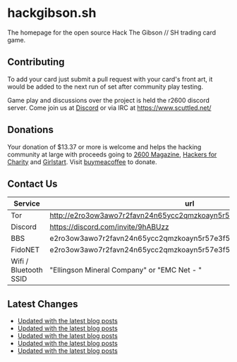 # hackgibson.sh
The homepage for the open source Hack The Gibson // SH trading card game.


## Contributing

To add your card just submit a pull request with your card's front art, it would be added to the next run of set after community play testing.

Game play and discussions over the project is held the r2600 discord server. Come join us at [Discord](https://discord.com/invite/9hABUzz) or via IRC at https://www.scuttled.net/


## Donations

Your donation of $13.37 or more is welcome and helps the hacking community at large with proceeds going to [2600 Magazine](https://2600.com/), [Hackers for Charity](https://hackersforcharity.org) and [Girlstart](https://girlstart.org).  Visit [buymeacoffee](https://www.buymeacoffee.com/hackgibson.sh) to donate.


## Contact Us

Service | url
-|-
Tor | http://e2ro3ow3awo7r2favn24n65ycc2qmzkoayn5r57e3f56nvjwdcgg32ad.onion
Discord | https://discord.com/invite/9hABUzz
BBS | e2ro3ow3awo7r2favn24n65ycc2qmzkoayn5r57e3f56nvjwdcgg32ad.onion:23
FidoNET | e2ro3ow3awo7r2favn24n65ycc2qmzkoayn5r57e3f56nvjwdcgg32ad.onion:24554
Wifi / Bluetooth SSID | "Ellingson Mineral Company" or "EMC Net - <fidonet address>"

## Latest Changes
<!-- BLOG-POST-LIST:START -->
- [Updated with the latest blog posts](https://github.com/DFW2600/hackgibson.sh/commit/6a955b8ce557c11d71a0e659f43f9b49de8842b8)
- [Updated with the latest blog posts](https://github.com/DFW2600/hackgibson.sh/commit/6dc818e2e8ac4ddb63f2ed11e7e88246d835d54c)
- [Updated with the latest blog posts](https://github.com/DFW2600/hackgibson.sh/commit/0d7b4fdc561952205a00de30153f01e64cabba7e)
- [Updated with the latest blog posts](https://github.com/DFW2600/hackgibson.sh/commit/324fb4b96817d6bae91200e75bd384cf076f3c9f)
- [Updated with the latest blog posts](https://github.com/DFW2600/hackgibson.sh/commit/5dadcdb94b5bd7d0879222aa198d92224c62de34)
<!-- BLOG-POST-LIST:END -->

